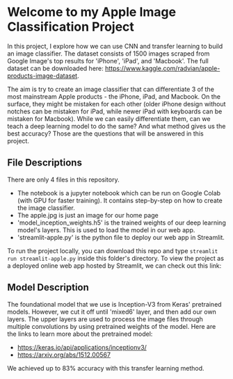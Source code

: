 # Welcome to my Apple Image Classification Project

In this project, I explore how we can use CNN and transfer learning to build an image classifier. The dataset consists of 1500 images scraped from Google Image's top results for 'iPhone', 'iPad', and 'Macbook'. The full dataset can be downloaded here: https://www.kaggle.com/radvian/apple-products-image-dataset.

The aim is try to create an image classifier that can differentiate 3 of the most mainstream Apple products - the iPhone, iPad, and Macbook. On the surface, they might be mistaken for each other (older iPhone design without notches can be mistaken for iPad, while newer iPad with keyboards can be mistaken for Macbook). While we can easily differentiate them, can we teach a deep learning model to do the same? And what method gives us the best accuracy? Those are the questions that will be answered in this project.

## File Descriptions

There are only 4 files in this repository. 
- The notebook is a jupyter notebook which can be run on Google Colab (with GPU for faster training). It contains step-by-step on how to create the image classifier. 
- The apple.jpg is just an image for our home page
- 'model_inception_weights.h5' is the trained weights of our deep learning model's layers. This is used to load the model in our web app.
- 'streamlit-apple.py' is the python file to deploy our web app in Streamlit.

To run the project locally, you can download this repo and type ```streamlit run streamlit-apple.py``` inside this folder's directory. 
To view the project as a deployed online web app hosted by Streamlit, we can check out this link:

## Model Description

The foundational model that we use is Inception-V3 from Keras' pretrained models. However, we cut it off until 'mixed6' layer, and then add our own layers. The upper layers are used to process the image files through multiple convolutions by using pretrained weights of the model. Here are the links to learn more about the pretrained model:
- https://keras.io/api/applications/inceptionv3/
- https://arxiv.org/abs/1512.00567

We achieved up to 83% accuracy with this transfer learning method. 
